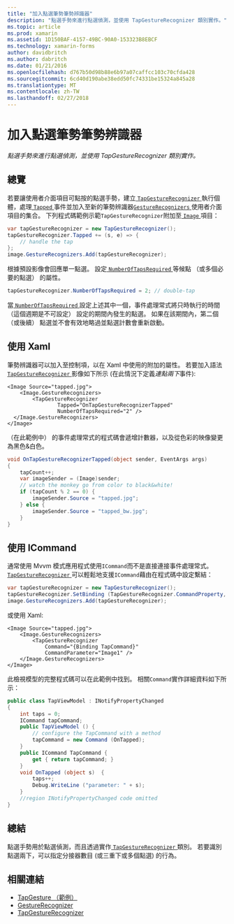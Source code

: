 ```yaml
---
title: "加入點選筆勢筆勢辨識器"
description: "點選手勢來進行點選偵測，並使用 TapGestureRecognizer 類別實作。"
ms.topic: article
ms.prod: xamarin
ms.assetid: 1D150BAF-4157-49BC-90A0-153323B8EBCF
ms.technology: xamarin-forms
author: davidbritch
ms.author: dabritch
ms.date: 01/21/2016
ms.openlocfilehash: d767b50d98b88e6b97a07caffcc103c70cfda428
ms.sourcegitcommit: 6cd40d190abe38edd50fc74331be15324a845a28
ms.translationtype: MT
ms.contentlocale: zh-TW
ms.lasthandoff: 02/27/2018
---
```

# <a name="adding-a-tap-gesture-gesture-recognizer"></a>加入點選筆勢筆勢辨識器

_點選手勢來進行點選偵測，並使用 TapGestureRecognizer 類別實作。_

## <a name="overview"></a>總覽

若要讓使用者介面項目可點按的點選手勢，建立[ `TapGestureRecognizer` ](https://developer.xamarin.com/api/type/Xamarin.Forms.TapGestureRecognizer/)執行個體，處理[ `Tapped` ](https://developer.xamarin.com/api/event/Xamarin.Forms.TapGestureRecognizer.Tapped/)事件並加入至新的筆勢辨識器[`GestureRecognizers` ](https://developer.xamarin.com/api/property/Xamarin.Forms.View.GestureRecognizers/)使用者介面項目的集合。 下列程式碼範例示範`TapGestureRecognizer`附加至[ `Image` ](https://developer.xamarin.com/api/type/Xamarin.Forms.Image/)項目：

```csharp
var tapGestureRecognizer = new TapGestureRecognizer();
tapGestureRecognizer.Tapped += (s, e) => {
    // handle the tap
};
image.GestureRecognizers.Add(tapGestureRecognizer);
```

根據預設影像會回應單一點選。 設定[ `NumberOfTapsRequired` ](https://developer.xamarin.com/api/property/Xamarin.Forms.TapGestureRecognizer.NumberOfTapsRequired/)等候點 （或多個必要的點選） 的屬性。

```csharp
tapGestureRecognizer.NumberOfTapsRequired = 2; // double-tap
```

當[ `NumberOfTapsRequired` ](https://developer.xamarin.com/api/property/Xamarin.Forms.TapGestureRecognizer.NumberOfTapsRequired/)設定上述其中一個，事件處理常式將只時執行的時間 （這個週期是不可設定） 設定的期間內發生的點選。 如果在該期間內，第二個 （或後續） 點選並不會有效地略過並點選計數會重新啟動。

<a name="Using_Xaml" />

## <a name="using-xaml"></a>使用 Xaml

筆勢辨識器可以加入至控制項，以在 Xaml 中使用的附加的屬性。 若要加入語法[ `TapGestureRecognizer` ](https://developer.xamarin.com/api/type/Xamarin.Forms.TapGestureRecognizer/)影像如下所示 (在此情況下定義*連點兩下*事件):

```xaml
<Image Source="tapped.jpg">
    <Image.GestureRecognizers>
        <TapGestureRecognizer
                Tapped="OnTapGestureRecognizerTapped"
                NumberOfTapsRequired="2" />
  </Image.GestureRecognizers>
</Image>
```

（在此範例中） 的事件處理常式的程式碼會遞增計數器，以及從色彩的映像變更為黑色&amp;白色。

```csharp
void OnTapGestureRecognizerTapped(object sender, EventArgs args)
{
    tapCount++;
    var imageSender = (Image)sender;
    // watch the monkey go from color to black&white!
    if (tapCount % 2 == 0) {
        imageSender.Source = "tapped.jpg";
    } else {
        imageSender.Source = "tapped_bw.jpg";
    }
}
```

## <a name="using-icommand"></a>使用 ICommand

通常使用 Mvvm 模式應用程式使用`ICommand`而不是直接連接事件處理常式。 [ `TapGestureRecognizer` ](https://developer.xamarin.com/api/type/Xamarin.Forms.TapGestureRecognizer/)可以輕鬆地支援`ICommand`藉由在程式碼中設定繫結：

```csharp
var tapGestureRecognizer = new TapGestureRecognizer();
tapGestureRecognizer.SetBinding (TapGestureRecognizer.CommandProperty, "TapCommand");
image.GestureRecognizers.Add(tapGestureRecognizer);
```

或使用 Xaml:

```xaml
<Image Source="tapped.jpg">
    <Image.GestureRecognizers>
        <TapGestureRecognizer
            Command="{Binding TapCommand}"
            CommandParameter="Image1" />
    </Image.GestureRecognizers>
</Image>
```

此檢視模型的完整程式碼可以在此範例中找到。 相關`Command`實作詳細資料如下所示：

```csharp
public class TapViewModel : INotifyPropertyChanged
{
    int taps = 0;
    ICommand tapCommand;
    public TapViewModel () {
        // configure the TapCommand with a method
        tapCommand = new Command (OnTapped);
    }
    public ICommand TapCommand {
        get { return tapCommand; }
    }
    void OnTapped (object s)  {
        taps++;
        Debug.WriteLine ("parameter: " + s);
    }
    //region INotifyPropertyChanged code omitted
}
```

## <a name="summary"></a>總結

點選手勢用於點選偵測，而且透過實作[ `TapGestureRecognizer` ](https://developer.xamarin.com/api/type/Xamarin.Forms.TapGestureRecognizer/)類別。 若要識別點選兩下，可以指定分接器數目 (或三重下或多個點選) 的行為。


## <a name="related-links"></a>相關連結

- [TapGesture （範例）](https://developer.xamarin.com/samples/xamarin-forms/WorkingWithGestures/TapGesture/)
- [GestureRecognizer](https://developer.xamarin.com/api/type/Xamarin.Forms.GestureRecognizer/)
- [TapGestureRecognizer](https://developer.xamarin.com/api/type/Xamarin.Forms.TapGestureRecognizer/)

